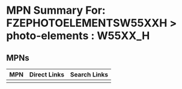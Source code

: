 



# MPN Summary For: FZEPHOTOELEMENTSW55XXH > photo-elements : W55XX_H

## MPNs
  

|MPN|Direct Links|Search Links|
| :--- | :--- | :--- |
||||

